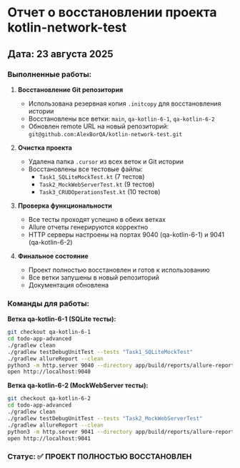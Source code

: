 # Отчет о восстановлении проекта kotlin-network-test

## Дата: 23 августа 2025

### Выполненные работы:

1. **Восстановление Git репозитория**
   - Использована резервная копия `.initcopy` для восстановления истории
   - Восстановлены все ветки: `main`, `qa-kotlin-6-1`, `qa-kotlin-6-2`
   - Обновлен remote URL на новый репозиторий: `git@github.com:AlexBorQA/kotlin-network-test.git`

2. **Очистка проекта**
   - Удалена папка `.cursor` из всех веток и Git истории
   - Восстановлены все тестовые файлы:
     - `Task1_SQLiteMockTest.kt` (7 тестов)
     - `Task2_MockWebServerTest.kt` (9 тестов) 
     - `Task3_CRUDOperationsTest.kt` (10 тестов)

3. **Проверка функциональности**
   - Все тесты проходят успешно в обеих ветках
   - Allure отчеты генерируются корректно
   - HTTP серверы настроены на портах 9040 (qa-kotlin-6-1) и 9041 (qa-kotlin-6-2)

4. **Финальное состояние**
   - Проект полностью восстановлен и готов к использованию
   - Все ветки запушены в новый репозиторий
   - Документация обновлена

### Команды для работы:

**Ветка qa-kotlin-6-1 (SQLite тесты):**
```bash
git checkout qa-kotlin-6-1
cd todo-app-advanced
./gradlew clean
./gradlew testDebugUnitTest --tests "Task1_SQLiteMockTest"
./gradlew allureReport --clean
python3 -m http.server 9040 --directory app/build/reports/allure-report/allureReport &
open http://localhost:9040
```

**Ветка qa-kotlin-6-2 (MockWebServer тесты):**
```bash
git checkout qa-kotlin-6-2
cd todo-app-advanced
./gradlew clean
./gradlew testDebugUnitTest --tests "Task2_MockWebServerTest"
./gradlew allureReport --clean
python3 -m http.server 9041 --directory app/build/reports/allure-report/allureReport &
open http://localhost:9041
```

### Статус: ✅ ПРОЕКТ ПОЛНОСТЬЮ ВОССТАНОВЛЕН

